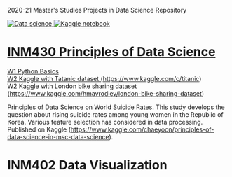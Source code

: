 2020-21 Master's Studies Projects in Data Science Repository
<p align="left">
    <a href="https://www.city.ac.uk/prospective-students/courses/postgraduate/data-science">
        <img src="https://img.shields.io/badge/MSc Data Science-orange?style=flat-square&logo=DS" alt="Data science"
    <a href="https://www.kaggle.com/code/chaeyoon/principles-of-data-science-on-world-suicide-rates/notebook">
        <img src="https://img.shields.io/badge/Kaggle-blue?style=flat-square&logo=Kaggle" alt="Kaggle notebook"
    </a>
</p>
      
# INM430 Principles of Data Science <br />

W1 Python Basics <br />
W2 Kaggle with Tatanic dataset (https://www.kaggle.com/c/titanic)<br />
W2 Kaggle with London bike sharing dataset (https://www.kaggle.com/hmavrodiev/london-bike-sharing-dataset) <br />

Principles of Data Science on World Suicide Rates. This study develops the question about rising suicide rates among young women in the Republic of Korea. Various feature selection has considered in data processing. Published on Kaggle (https://www.kaggle.com/chaeyoon/principles-of-data-science-in-msc-data-science).

# INM402 Data Visualization
